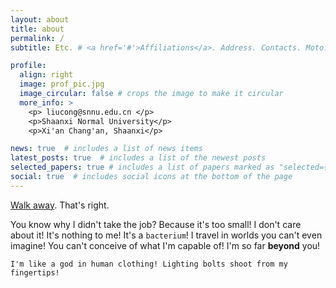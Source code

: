 ```yaml
---
layout: about
title: about
permalink: /
subtitle: Etc. # <a href='#'>Affiliations</a>. Address. Contacts. Moto. Etc.

profile:
  align: right
  image: prof_pic.jpg
  image_circular: false # crops the image to make it circular
  more_info: >
    <p> liucong@snnu.edu.cn </p>
    <p>Shaanxi Normal University</p>
    <p>Xi'an Chang'an, Shaanxi</p>

news: true  # includes a list of news items
latest_posts: true  # includes a list of the newest posts
selected_papers: true # includes a list of papers marked as "selected={true}"
social: true  # includes social icons at the bottom of the page
---
```


[Walk away](https://www.oiasa.com/). That's right.

You know why I didn't take the job? Because it's too small! I don't care about it! It's nothing to me! It's a `bacterium`! I travel in worlds you can't even imagine! You can't conceive of what I'm capable of! I'm so far **beyond** you!

`I'm like a god in human clothing! Lighting bolts shoot from my fingertips!`
